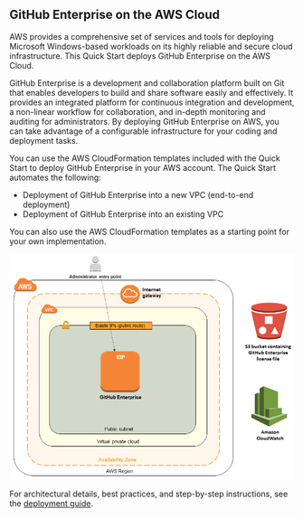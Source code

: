 ## GitHub Enterprise on the AWS Cloud
AWS provides a comprehensive set of services and tools for deploying Microsoft Windows-based workloads on its highly reliable and secure cloud infrastructure. This Quick Start deploys GitHub Enterprise on the AWS Cloud.

GitHub Enterprise is a development and collaboration platform built on Git that enables developers to build and share software easily and effectively. It provides an integrated platform for continuous integration and development, a non-linear workflow for collaboration, and in-depth monitoring and auditing for administrators. By deploying GitHub Enterprise on AWS, you can take advantage of a configurable infrastructure for your coding and deployment tasks.

You can use the AWS CloudFormation templates included with the Quick Start to deploy GitHub Enterprise in your AWS account. The Quick Start automates the following:

* Deployment of GitHub Enterprise into a new VPC (end-to-end deployment) 
* Deployment of GitHub Enterprise into an existing VPC

You can also use the AWS CloudFormation templates as a starting point for your own implementation.

![quickstart-hashicorp-consul](/images/ghe.png)

For architectural details, best practices, and step-by-step instructions, see the [deployment guide](https://fwd.aws/n8ag8).
